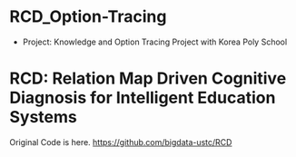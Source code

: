 # RCD_Option-Tracing
- Project: Knowledge and Option Tracing Project with Korea Poly School

# RCD: Relation Map Driven Cognitive Diagnosis for Intelligent Education Systems
Original Code is here. <https://github.com/bigdata-ustc/RCD>
